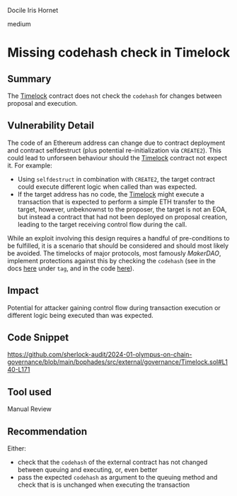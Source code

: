Docile Iris Hornet

medium

# Missing codehash check in Timelock

## Summary
The [Timelock](https://github.com/sherlock-audit/2024-01-olympus-on-chain-governance/blob/main/bophades/src/external/governance/Timelock.sol) contract does not check the `codehash` for changes between proposal and execution.

## Vulnerability Detail
The code of an Ethereum address can change due to contract deployment and contract selfdestruct (plus potential re-initialization via `CREATE2`). This could lead to unforseen behaviour should the [Timelock](https://github.com/sherlock-audit/2024-01-olympus-on-chain-governance/blob/main/bophades/src/external/governance/Timelock.sol) contract not expect it. For example:
- Using `selfdestruct` in combination with `CREATE2`, the target contract could execute different logic when called than was expected.
- If the target address has no code, the [Timelock](https://github.com/sherlock-audit/2024-01-olympus-on-chain-governance/blob/main/bophades/src/external/governance/Timelock.sol) might execute a transaction that is expected to perform a simple ETH transfer to the target, however, unbeknownst to the proposer, the target is not an EOA, but instead a contract that had not been deployed on proposal creation, leading to the target receiving control flow during the call.

While an exploit involving this design requires a handful of pre-conditions to be fulfilled, it is a scenario that should be considered and should most likely be avoided. The timelocks of major protocols, most famously *MakerDAO*, implement protections against this by checking the `codehash` (see in the docs [here](https://docs.makerdao.com/smart-contract-modules/governance-module/pause-detailed-documentation#key-functionalities-as-defined-in-the-smart-contract) under `tag`, and in the code [here](https://github.com/dapphub/ds-pause/blob/0763eafcf926fd2e073aee5f047f3decb842231c/src/pause.sol#L97)).

## Impact
Potential for attacker gaining control flow during transaction execution or different logic being executed than was expected.

## Code Snippet
https://github.com/sherlock-audit/2024-01-olympus-on-chain-governance/blob/main/bophades/src/external/governance/Timelock.sol#L140-L171

## Tool used

Manual Review

## Recommendation
Either:
- check that the `codehash` of the external contract has not changed between queuing and executing, or, even better
- pass the expected `codehash` as argument to the queuing method and check that is is unchanged when executing the transaction